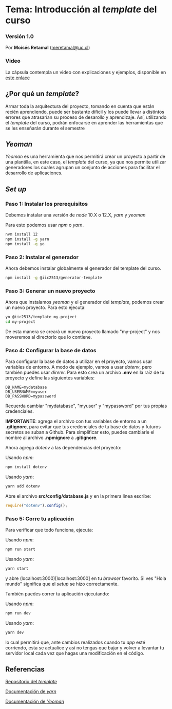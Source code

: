 # Tema: Introducción al _template_ del curso

### Versión 1.0

Por **Moisés Retamal** (meretamal@uc.cl)

### Video
La cápsula contempla un video con explicaciones y ejemplos, disponible en [este enlace](https://drive.google.com/file/d/1gWmIK0MJz624SOWCv7_yMyu5NIXF2l1U/view?usp=sharing)

## ¿Por qué un _template_?

Armar toda la arquitectura del proyecto, tomando en cuenta que están recién aprendiendo, puede ser bastante difícil y los puede llevar a distintos errores que atrasarían su proceso de desarollo y aprendizaje. Así, utilizando el _template_ del curso, podrán enfocarse en aprender las herramientas que se les enseñarán durante el semestre

## _Yeoman_

_Yeoman_ es una herramienta que nos permitirá crear un proyecto a partir de una plantilla, en este caso, el _template_ del curso, ya que nos permite utilizar generadores los cuales agrupan un conjunto de acciones para facilitar el desarrollo de aplicaciones.

## _Set up_

### Paso 1: Instalar los prerequisitos

Debemos instalar una versión de _node_ 10.X o 12.X, _yarn_ y _yeoman_

Para esto podemos usar _npm_ o _yarn_.

```bash
nvm install 12
npm install -g yarn
npm install -g yo
```

### Paso 2: Instalar el generador

Ahora debemos instalar globalmente el generador del template del curso.

```bash
npm install -g @iic2513/generator-template
```

### Paso 3: Generar un nuevo proyecto

Ahora que instalamos _yeoman_ y el generador del _template_, podemos crear un nuevo proyecto. Para esto ejecuta:

```bash
yo @iic2513/template my-project
cd my-project
```

De esta manera se creará un nuevo proyecto llamado "my-project" y nos moveremos al directorio que lo contiene.

### Paso 4: Configurar la base de datos

Para configurar la base de datos a utilizar en el proyecto, vamos usar variables de entorno. A modo de ejemplo, vamos a usar _dotenv_, pero también puedes usar _direnv_. Para esto crea un archivo **.env** en la raíz de tu proyecto y define las siguientes variables:

```env
DB_NAME=mydatabase
DB_USERNAME=myuser
DB_PASSWORD=mypassword
```

Recuerda cambiar "mydatabase", "myuser" y "mypassword" por tus propias credenciales.

**IMPORTANTE**: agrega el archivo con tus variables de entorno a un **.gitignore**, para evitar que tus credenciales de tu base de datos y futuros secretos se suban a Github. Para simplificar esto, puedes cambiarle el nombre al archivo **.npmignore** a **.gitignore**.

Ahora agrega _dotenv_ a las dependencias del proyecto:

Usando _npm_:
```bash
npm install dotenv
```

Usando _yarn_:
```bash
yarn add dotenv
```

Abre el archivo **src/config/database.js** y en la primera linea escribe:

```js
require("dotenv").config();
```

### Paso 5: Corre tu aplicación

Para verificar que todo funciona, ejecuta:

Usando _npm_:
```bash
npm run start
```

Usando _yarn_:
```bash
yarn start
```

y abre (localhost:3000)[localhost:3000] en tu _browser_ favorito. Si ves "Hola mundo" significa que el _setup_ se hizo correctamente.

También puedes correr tu aplicación ejecutando:

Usando _npm_:
```bash
npm run dev
```

Usando _yarn_:
```bash
yarn dev
```

lo cual permitirá que, ante cambios realizados cuando tu _app_ esté corriendo, esta se actualice y así no tengas que bajar y volver a levantar tu servidor local cada vez que hagas una modificación en el código.

## Referencias

[Repositorio del _template_](https://github.com/IIC2513/generator-template/wiki/Generator-commands)

[Documentación de _yarn_](https://yarnpkg.com/)

[Documentación de _Yeoman_](https://yeoman.io/)

